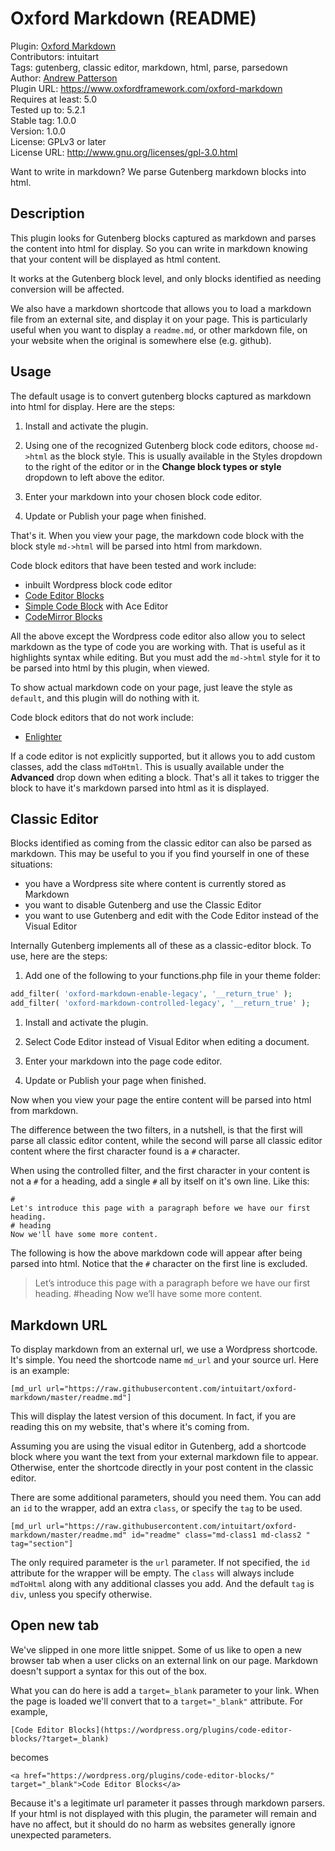 # Oxford Markdown (README)

Plugin: [Oxford Markdown](https://www.oxfordframework.com/oxford-markdown)  
Contributors: intuitart  
Tags: gutenberg, classic editor, markdown, html, parse, parsedown  
Author: [Andrew Patterson](https://www.pattersonresearch.ca/?target=_blank)  
Plugin URL: https://www.oxfordframework.com/oxford-markdown   
Requires at least: 5.0  
Tested up to: 5.2.1  
Stable tag: 1.0.0  
Version: 1.0.0  
License: GPLv3 or later  
License URL: http://www.gnu.org/licenses/gpl-3.0.html  

Want to write in markdown? We parse Gutenberg markdown blocks into html.

## Description

This plugin looks for Gutenberg blocks captured as markdown and parses the content into html for display. So you can write in markdown knowing that your content will be displayed as html content.

It works at the Gutenberg block level, and only blocks identified as needing conversion will be affected.

We also have a markdown shortcode that allows you to load a markdown file from an external site, and display it on your page. This is particularly useful when you want to display a `readme.md`, or other markdown file, on your website when the original is somewhere else (e.g. github).

## Usage

The default usage is to convert gutenberg blocks captured as markdown into html for display. Here are the steps:

1. Install and activate the plugin.

1. Using one of the recognized Gutenberg block code editors, choose `md->html` as the block style. This is usually available in the Styles dropdown to the right of the editor or in the **Change block types or style** dropdown to left above the editor.

1. Enter your markdown into your chosen block code editor.

1. Update or Publish your page when finished.

That's it. When you view your page, the markdown code block with the block style `md->html` will be parsed into html from markdown.

Code block editors that have been tested and work include:
- inbuilt Wordpress block code editor
- [Code Editor Blocks](https://wordpress.org/plugins/code-editor-blocks/?target=_blank)
- [Simple Code Block](https://wordpress.org/plugins/simple-code-block/?target=_blank) with Ace Editor
- [CodeMirror Blocks](https://wordpress.org/plugins/wp-codemirror-block/?target=_blank)

All the above except the Wordpress code editor also allow you to select markdown as the type of code you are working with. That is useful as it highlights syntax while editing. But you must add the `md->html` style for it to be parsed into html by this plugin, when viewed.

To show actual markdown code on your page, just leave the style as `default`, and this plugin will do nothing with it.

Code block editors that do not work include:
- [Enlighter](https://wordpress.org/plugins/enlighter/?target=_blank)

If a code editor is not explicitly supported, but it allows you to add custom classes, add the class `mdToHtml`. This is usually available under the **Advanced** drop down when editing a block. That's all it takes to trigger the block to have it's markdown parsed into html as it is displayed.

## Classic Editor

Blocks identified as coming from the classic editor can also be parsed as markdown. This may be useful to you if you find yourself in one of these situations:

- you have a Wordpress site where content is currently stored as Markdown
- you want to disable Gutenberg and use the Classic Editor
- you want to use Gutenberg and edit with the Code Editor instead of the Visual Editor

Internally Gutenberg implements all of these as a classic-editor block. To use, here are the steps:

1. Add one of the following to your functions.php file in your theme folder:
```php
add_filter( 'oxford-markdown-enable-legacy', '__return_true' );
add_filter( 'oxford-markdown-controlled-legacy', '__return_true' );
```
1. Install and activate the plugin.

1. Select Code Editor instead of Visual Editor when editing a document.

1. Enter your markdown into the page code editor.

1. Update or Publish your page when finished.

Now when you view your page the entire content will be parsed into html from markdown.

The difference between the two filters, in a nutshell, is that the first will parse all classic editor content, while the second will parse all classic editor content where the first character found is a `#` character.

When using the controlled filter, and the first character in your content is not a `#` for a heading, add a single `#` all by itself on it's own line. Like this:
```
#
Let's introduce this page with a paragraph before we have our first heading.
# heading
Now we'll have some more content.
```
The following is how the above markdown code will appear after being parsed into html. Notice that the `#` character on the first line is excluded.

  > Let’s introduce this page with a paragraph before we have our first heading.
  > #heading
  > Now we’ll have some more content.

## Markdown URL

To display markdown from an external url, we use a Wordpress shortcode. It's simple. You need the shortcode name `md_url` and your source url. Here is an example:
```
[md_url url="https://raw.githubusercontent.com/intuitart/oxford-markdown/master/readme.md"]
```
This will display the latest version of this document. In fact, if you are reading this on my website, that's where it's coming from.

Assuming you are using the visual editor in Gutenberg, add a shortcode block where you want the text from your external markdown file to appear. Otherwise, enter the shortcode directly in your post content in the classic editor.

There are some additional parameters, should you need them. You can add an `id` to the wrapper, add an extra `class`, or specify the `tag` to be used.
```
[md_url url="https://raw.githubusercontent.com/intuitart/oxford-markdown/master/readme.md" id="readme" class="md-class1 md-class2 " tag="section"]
```
The only required parameter is the `url` parameter. If not specified, the `id` attribute for the wrapper will be empty. The `class` will always include `mdToHtml` along with any additional classes you add. And the default `tag` is `div`, unless you specify otherwise.

## Open new tab
We've slipped in one more little snippet. Some of us like to open a new browser tab when a user clicks on an external link on our page. Markdown doesn't support a syntax for this out of the box.

What you can do here is add a `target=_blank` parameter to your link. When the page is loaded we'll convert that to a `target="_blank"` attribute. For example,
```
[Code Editor Blocks](https://wordpress.org/plugins/code-editor-blocks/?target=_blank)
```
becomes
```
<a href="https://wordpress.org/plugins/code-editor-blocks/" target="_blank">Code Editor Blocks</a>
```

Because it's a legitimate url parameter it passes through markdown parsers. If your html is not displayed with this plugin, the parameter will remain and have no affect, but it should do no harm as websites generally ignore unexpected parameters.
